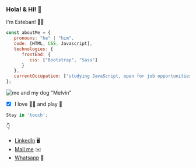 ### Hola! & Hi! :wave:

I'm Esteban! 🤜🤛

```javascript
const aboutMe = {
   pronouns: "he" | "him",
   code: [HTML, CSS, Javascript],
   technologies: {
      frontEnd: {
         css: ["Bootstrap", "Sass"]
      }
   },
   currentOccupation: ["studying JavaScript, open for job opportunities"]
};
```

![me and my dog "Melvin"](https://user-images.githubusercontent.com/44812646/146125101-b3211426-5ccb-4cbd-a1b9-8f11bb2513e6.jpeg)

- [x] I love :musical_note::notes: and play :drum: 

```javascript
Stay in 'touch';
```
:point_down:

- [LinkedIn](https://www.linkedin.com/in/esteban-zarate/) :desktop_computer:
- [Mail me](mailto:esteban-zarate@hotmail.com) :envelope:
- [Whatsapp](https://wa.me/5491122771652/) :iphone:
